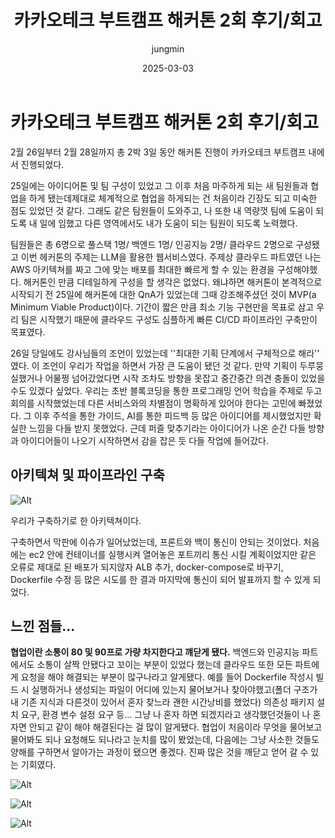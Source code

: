 ﻿---
title: 카카오테크 부트캠프 해커톤 2회 후기/회고
author: jungmin
tags: ['카테부', '해커톤', '클라우드 네이티브']
categories: ['카테부 클라우드 네이티브', '카테부']
date: '2025-03-03'

---

# 카카오테크 부트캠프 해커톤 2회 후기/회고

2월 26일부터 2월 28일까지 총 2박 3일 동안 해커톤 진행이 카카오테크 부트캠프 내에서 진행되었다.

25일에는 아이디어톤 및 팀 구성이 있었고 그 이후 처음 마주하게 되는 새 팀원들과 협업을 하게 됐는데제대로 체계적으로 협업을 하게되는 건 처음이라 긴장도 되고 미숙한 점도 있었던 것 같다. 그래도 같은 팀원들이 도와주고, 나 또한 내 역량껏 팀에 도움이 되도록 내 일에 임했고 다른 영역에서도 내가 도움이 되는 팀원이 되도록 노력했다.

팀원들은 총 6명으로 풀스택 1명/ 백엔드 1명/ 인공지능 2명/ 클라우드 2명으로 구성됐고 이번 헤커톤의 주제는 LLM을 활용한 웹서비스였다. 주제상 클라우드 파트였던 나는 AWS 아키텍쳐를 짜고 그에 맞는 배포를 최대한 빠르게 할 수 있는 환경을 구성해야했다. 해커톤인 만큼 디테일하게 구성을 할 생각은 없었다. 왜냐하면 해커톤이 본격적으로 시작되기 전 25일에 해커톤에 대한 QnA가 있었는데 그때 강조해주셨던 것이 MVP(a Minimum Viable Product)이다. 기간이 짧은 만큼 최소 기능 구현만을 목표로 삼고 우리 팀은 시작했기 때문에 클라우드 구성도 심플하게 빠른 CI/CD 파이프라인 구축만이 목표였다.

26일 당일에도 강사님들의 조언이 있었는데 ''최대한 기획 단계에서 구체적으로 해라'' 였다. 이 조언이 우리가 작업을 하면서 가장 큰 도움이 됐던 것 같다. 만약 기획이 두루뭉실했거나 어물쩡 넘어갔었다면 시작 조차도 방향을 못잡고 중간중간 의견 충돌이 있었을 수도 있겠다 싶었다. 
우리는 초반 블록코딩을 통한 프로그래밍 언어 학습을 주제로 두고 회의를 시작했었는데 다른 서비스와의 차별점이 명확하게 있어야 한다는 고민에 빠졌었다. 그 이후 주석을 통한 가이드, AI를 통한 피드백 등 많은 아이디어를 제시했었지만 확실한 느낌을 다들 받지 못했었다. 근데 퍼즐 맞추기라는 아이디어가 나온 순간 다들 방향과 아이디어들이 나오기 시작하면서 감을 잡은 듯 다들 작업에 들어갔다.

## 아키텍쳐 및 파이프라인 구축

![Alt](file:////Users/ljm/Desktop/gitjungminb7/jungminb7.github.io/assets/img/hakathon/bridge_code_cloud.png)
 
 우리가 구축하기로 한 아키텍쳐이다.

구축하면서 막판에 이슈가 일어났었는데, 프론트와 백이 통신이 안되는 것이었다. 처음에는 ec2 안에 컨테이너를 실행시켜 열어놓은 포트끼리 통신 시킬 계획이었지만 같은 오류로 제대로 된 배포가 되지않자 ALB 추가, docker-compose로 바꾸기, Dockerfile 수정 등 많은 시도를 한 결과 마지막에 통신이 되어 발표까지 할 수 있게 되었다.


## 느낀 점들...

**협업이란 소통이 80 및 90프로 가량 차지한다고 꺠닫게 됐다.** 백엔드와 인공지능 파트에서도 소통이 살짝 안됐다고 꼬이는 부분이 있었다 했는데 클라우드 또한 모든 파트에게 요청을 해야 해결되는 부분이 많구나라고 알게됐다. 예를 들어 Dockerfile 작성시 빌드 시 실행하거나 생성되는 파일이 어디에 있는지 물어보거나 찾아야했고(폴더 구조가 내 기존 지식과 다른것이 있어서 혼자 찾느라 괜한 시간낭비를 했었다) 의존성 패키지 설치 요구, 환경 변수 설정 요구 등... 그냥 나 혼자 하면 되겠지라고 생각했던것들이 나 혼자면 안되고 같이 해야 해결된다는 걸 많이 알게됐다. 협업이 처음이라 무엇을 물어보고 물어봐도 되나 요청해도 되나라고 눈치를 많이 봤었는데, 다음에는 그냥 사소한 것들도  양해를 구하면서 알아가는 과정이 됐으면 좋겠다. 진짜 많은 것을 깨닫고 얻어 갈 수 있는 기회였다.

![Alt](file:///Users/ljm/Desktop/gitjungminb7/jungminb7.github.io/assets/img/hakathon/KakaoTalk_Photo_2025-03-03-16-58-56%20001.jpeg)

![Alt](file:///Users/ljm/Desktop/gitjungminb7/jungminb7.github.io/assets/img/hakathon/KakaoTalk_Photo_2025-03-03-16-58-56%20002.jpeg)

![Alt](file:///Users/ljm/Desktop/gitjungminb7/jungminb7.github.io/assets/img/hakathon/KakaoTalk_Photo_2025-03-03-16-58-57%20003.jpeg)

